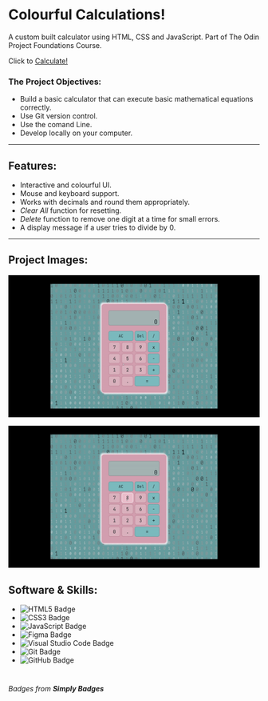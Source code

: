# Colourful Calculations!
A custom built calculator using HTML, CSS and JavaScript. Part of The Odin Project Foundations Course.

Click to [Calculate!](https://capetownkimmy.github.io/Colourful-Calculations/)

### The Project Objectives:
* Build a basic calculator that can execute basic mathematical equations correctly.
* Use Git version control.
* Use the comand Line.
* Develop locally on your computer.

---
## Features:

* Interactive and colourful UI.
* Mouse and keyboard support.
* Works with decimals and round them appropriately.
* *Clear All* function for resetting.
* *Delete* function to remove one digit at a time for small errors.
* A display message if a user tries to divide by 0.

---
## Project Images:
![Demo of All Clear](./images/clearAll.gif)

![Demo of Delete](./images/delete.gif)

## Software & Skills:

* ![HTML5 Badge](https://img.shields.io/badge/HTML5-E34F26?logo=html5&logoColor=fff&style=flat)
* ![CSS3 Badge](https://img.shields.io/badge/CSS3-1572B6?logo=css3&logoColor=fff&style=flat)
* ![JavaScript Badge](https://img.shields.io/badge/JavaScript-F7DF1E?logo=javascript&logoColor=000&style=flat)
* ![Figma Badge](https://img.shields.io/badge/Figma-F24E1E?logo=figma&logoColor=fff&style=flat)
* ![Visual Studio Code Badge](https://img.shields.io/badge/Visual%20Studio%20Code-007ACC?logo=visualstudiocode&logoColor=fff&style=flat)
* ![Git Badge](https://img.shields.io/badge/Git-F05032?logo=git&logoColor=fff&style=flat)
* ![GitHub Badge](https://img.shields.io/badge/GitHub-181717?logo=github&logoColor=fff&style=flat)


#



###### Badges from **Simply Badges** 